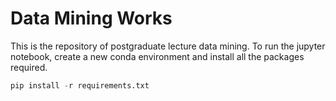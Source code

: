 # Data Mining Works
This is the repository of postgraduate lecture data mining.
To run the jupyter notebook, create a new conda environment and install all the packages required.
```python
pip install -r requirements.txt
```
